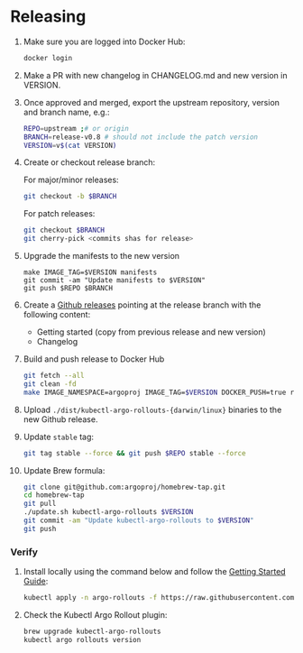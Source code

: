 # Releasing

1. Make sure you are logged into Docker Hub:

    ```bash
    docker login
    ```

1. Make a PR with new changelog in CHANGELOG.md and new version in VERSION.

1. Once approved and merged, export the upstream repository, version and branch name, e.g.:

    ```bash
    REPO=upstream ;# or origin 
    BRANCH=release-v0.8 # should not include the patch version
    VERSION=v$(cat VERSION)
    ```



1. Create or checkout release branch:

    For major/minor releases:
    ```bash
    git checkout -b $BRANCH
    ```
    For patch releases:
    ```bash
    git checkout $BRANCH
    git cherry-pick <commits shas for release>
    ```
    
1. Upgrade the manifests to the new version
    ```
    make IMAGE_TAG=$VERSION manifests
    git commit -am "Update manifests to $VERSION"
    git push $REPO $BRANCH
    ```

1. Create a [Github releases](https://github.com/argoproj/argo-rollouts/releases) pointing at the release branch with the following content:
   * Getting started (copy from previous release and new version)
   * Changelog

1. Build and push release to Docker Hub

    ```bash
    git fetch --all
    git clean -fd
    make IMAGE_NAMESPACE=argoproj IMAGE_TAG=$VERSION DOCKER_PUSH=true release
    ```

1. Upload `./dist/kubectl-argo-rollouts-{darwin/linux}` binaries to the new Github release.


1. Update `stable` tag:

    ```bash
    git tag stable --force && git push $REPO stable --force
    ```

1. Update Brew formula:

    ```bash
    git clone git@github.com:argoproj/homebrew-tap.git
    cd homebrew-tap
    git pull
    ./update.sh kubectl-argo-rollouts $VERSION
    git commit -am "Update kubectl-argo-rollouts to $VERSION"
    git push
    ```

### Verify

1. Install locally using the command below and follow the [Getting Started Guide](https://argoproj.github.io/argo-rollouts/getting-started/):

    ```bash
    kubectl apply -n argo-rollouts -f https://raw.githubusercontent.com/argoproj/argo-rollouts/$VERSION/manifests/install.yaml
    ```


1. Check the Kubectl Argo Rollout plugin:
    ```bash
    brew upgrade kubectl-argo-rollouts
    kubectl argo rollouts version
    ```
